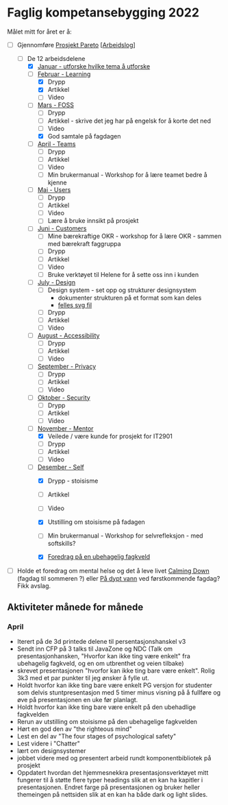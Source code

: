 # Faglig kompetansebygging 2022

Målet mitt for året er å:
- [ ] Gjennomføre [Prosjekt Pareto](/projects/pareto) [[Arbeidslog](/projects/pareto/progress)]
  - [ ] De 12 arbeidsdelene
    - [x] [Januar - utforske hvilke tema å utforske](/projects/pareto/0-topics)
    - [ ] [Februar - Learning](/projects/pareto/1-learning)
        - [x] Drypp
        - [x] Artikkel 
        - [ ] Video
    - [ ] [Mars - FOSS](/projects/pareto/2-foss)
        - [ ] Drypp
        - [ ] Artikkel - skrive det jeg har på engelsk for å korte det ned
        - [ ] Video
        - [x] God samtale på fagdagen
    - [ ] [April - Teams](/projects/pareto/3-teams)
        - [ ] Drypp
        - [ ] Artikkel 
        - [ ] Video
        - [ ] Min brukermanual - Workshop for å lære teamet bedre å kjenne
    - [ ] [Mai - Users](/projects/pareto/4-users)
        - [ ] Drypp
        - [ ] Artikkel 
        - [ ] Video
        - [ ] Lære å bruke innsikt på prosjekt
    - [ ] [Juni - Customers](/projects/pareto/5-customers)
        - [ ] Mine bærekraftige OKR - workshop for å lære OKR - sammen med bærekraft faggruppa
        - [ ] Drypp
        - [ ] Artikkel 
        - [ ] Video
        - [ ] Bruke verktøyet til Helene for å sette oss inn i kunden
    - [ ] [July - Design](/projects/pareto/6-design) 
        - [ ] Design system - set opp og strukturer designsystem
            - dokumenter strukturen på et format som kan deles
            - [felles svg fil](/notes/using-svg-icons.md)
        - [ ] Drypp
        - [ ] Artikkel 
        - [ ] Video
    - [ ] [August - Accessibility](/projects/pareto/7-accessibility)
        - [ ] Drypp
        - [ ] Artikkel 
        - [ ] Video
    - [ ] [September - Privacy](/projects/pareto/8-privacy)
        - [ ] Drypp
        - [ ] Artikkel 
        - [ ] Video
    - [ ] [Oktober - Security](/projects/pareto/9-security)
        - [ ] Drypp
        - [ ] Artikkel 
        - [ ] Video
    - [ ] [November - Mentor ](/projects/pareto/10-mentor)
        - [x] Veilede / være kunde for prosjekt for IT2901 
        - [ ] Drypp
        - [ ] Artikkel 
        - [ ] Video
    - [ ] [Desember - Self](/projects/pareto/11-self)
        - [x] Drypp - stoisisme
        - [ ] Artikkel 
        - [ ] Video
        - [x] Utstilling om stoisisme på fadagen
        - [ ] Min brukermanual - Workshop for selvrefleksjon - med softskills?
        - [x] [Foredrag på en ubehagelig fagkveld](/articles/why-cant-things-be-easy/)


  
- [ ] Holde et foredrag om mental helse og det å leve livet [Calming Down](/articles/calming-down)  (fagdag til sommeren ?) eller [På dypt vann](/articles/paa-dypt-vann) ved førstkommende fagdag? Fikk avslag.







## Aktiviteter månede for månede

### April
- Iterert på de 3d printede delene til persentasjonshanskel v3
- Sendt inn CFP på 3 talks til JavaZone og NDC (Talk om presentasjonhansken, "Hvorfor kan ikke ting være enkelt" fra ubehagelig fagkveld, og en om utbrenthet og veien tilbake)
- skrevet presentasjonen "hvorfor kan ikke ting bare være enkelt". Rolig 3k3 med et par punkter til jeg ønsker å fylle ut.
- Holdt hvorfor kan ikke ting bare være enkelt PG versjon for studenter som delvis stuntpresentasjon med 5 timer minus visning på å fullføre og øve på presentasjonen en uke før planlagt.
- Holdt hvorfor kan ikke ting bare være enkelt på den ubehadlige fagkvelden
- Rerun av utstilling om stoisisme på den ubehagelige fagkvelden
- Hørt en god den av "the righteous mind"
- Lest en del av "The four stages of psychological safety"
- Lest videre i "Chatter"
- lært om designsystemer
- jobbet videre med og presentert arbeid rundt komponentbibliotek på prosjekt
- Oppdatert hvordan det hjemmesnekkra presentasjonsverktøyet mitt fungerer til å støtte flere typer headings slik at en kan ha kapitler i presentasjonen. Endret farge på presentasjonen og bruker heller themeingen på nettsiden slik at en kan ha både dark og light slides.
